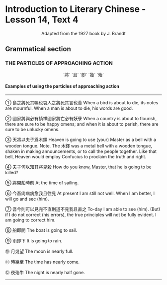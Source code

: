 # Introduction to Literary Chinese - Lesson 14, Text 4

<center>Adapted from the 1927 book by J. Brandt</center>

## Grammatical section

### THE PARTICLES OF APPROACHING ACTION

<center>`將` `且` `卽` `幾` `殆`</center>

#### Examples of using the particles of approaching action

---

① 島之將死其鳴也哀人之將死其言也善
When a bird is about to die, its notes are mournful. When a man is about to die, his words are good.

② 國家將興必有禎祥國家將亡必有妖孽
When a country is about to flourish, there are sure to be happy omens; and when it is about to perish, there are sure to be unlucky omens.

③ 天將以夫子爲木鐸
Heaven is going to use (your) Master as a bell with a wooden tongue. Note. The 木鐸 was a metal bell with a wooden tongue, shaken in making announcements, or to call the people together. Like that bell, Heaven would employ Confucius to proclaim the truth and right.

④ 夫子何以知其將見殺
How do you know, Master, that he is going to be killed?

⑤ 將開船時刻
At the time of sailing.

⑥ 今吾尙病病愈我且往見
At present I am still not well. When I am better, I will go and sec (him).

⑦ 吾今則可以見完不直則道不見我且直之
To-day I am able to see (him). (But) if I do not correct (his errors), the true principles will not be fully evident. I am going to correct him.

⑧ 船即開
The boat is going to sail.

⑨ 雨即下
It is going to rain.

⑩ 月幾望
The moon is nearly full.

⑪ 時幾至
The time has nearly come.

⑫ 夜殆牛
The night is nearly half gone.

---
